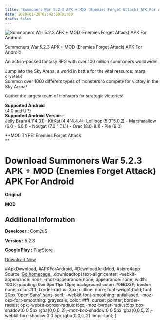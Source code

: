 ```yaml
---
title: 'Summoners War 5.2.3 APK + MOD (Enemies Forget Attack) APK For Android'
date: 2020-01-28T02:42:00+01:00
draft: false
---
```


![Summoners War 5.2.3 APK + MOD (Enemies Forget Attack) APK For Android](https://i1.wp.com/apkhome.net/wp-content/uploads/2020/01/Summoners-War-5.2.3-APK-MOD-Enemies-Forget-Attack.png "Summoners War 5.2.3 APK + MOD (Enemies Forget Attack) APK For Android")

  

Summoners War 5.2.3 APK + MOD (Enemies Forget Attack) APK For Android

An action-packed fantasy RPG with over 100 million summoners worldwide!

Jump into the Sky Arena, a world in battle for the vital resource: mana crystals!  
Summon over 1000 different types of monsters to compete for victory in the Sky Arena!

Gather the largest team of monsters for strategic victories!

**Supported Android**  
{4.0 and UP}  
**Supported Android Version**:-  
Jelly Bean(4.1"4.3.1)- KitKat (4.4"4.4.4)- Lollipop (5.0"5.0.2) - Marshmallow (6.0 - 6.0.1) - Nougat (7.0 " 7.1.1) - Oreo (8.0-8.1) - Pie (9.0)

**MOD TYPE: Enemies Forget Attack  
**

Download Summoners War 5.2.3 APK + MOD (Enemies Forget Attack) APK For Android
==============================================================================

**Original**

**MOD**

Additional Information
----------------------

**Developer :** Com2uS

**Version :** 5.2.3

**Google Play :** [PlayStore](https://play.google.com/store/apps/details?id=com.com2us.smon.normal.freefull.google.kr.android.common#)

  

[Download Now](https://store4app.co/post/summoners-war-5-2-3-apk-mod-enemies-forget-attack-apk-for-android_1580134178)

  
#ApkDownload, #APKForAndroid, #DownloadApkMod, #store4app  
Source: [Go homepage.](https://store4app.co/post/summoners-war-5-2-3-apk-mod-enemies-forget-attack-apk-for-android_1580134178) .downloadtop{ text-align:center; -webkit-appearance: none; -moz-appearance: none; appearance: none; width: 100%; padding: 9px 9px 11px 13px; background-color: #0EBD3F; border: none; color:#fff; border-radius: 3px; outline: none; font-weight;bold; font: 20px 'Open Sans', sans-serif; -webkit-font-smoothing: antialiased; -moz-osx-font-smoothing: grayscale; color: #fff; cursor: pointer; border-radius:15px;-webkit-border-radius:15px;-moz-border-radius:5px;box-shadow:0 0 5px rgba(0,0,0,.2);-moz-box-shadow:0 0 5px rgba(0,0,0,.2);-webkit-box-shadow:0 0 5px rgba(0,0,0,.2) !important; }